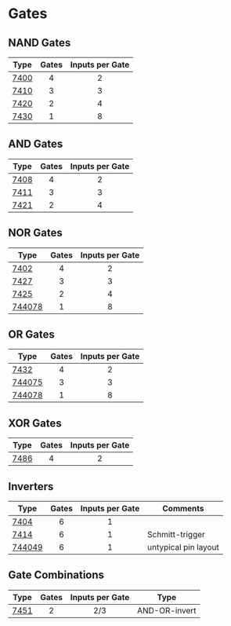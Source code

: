 # Gates

## NAND Gates

| Type                | Gates | Inputs per Gate |
| ------------------- |:-----:|:---------------:|
| [7400](7400.md)     | 4     | 2               |
| [7410](7410.md)     | 3     | 3               |
| [7420](7420.md)     | 2     | 4               |
| [7430](7430.md)     | 1     | 8               |

## AND Gates

| Type                | Gates | Inputs per Gate |
| ------------------- |:-----:|:---------------:|
| [7408](7408.md)     | 4     | 2               |
| [7411](7411.md)     | 3     | 3               | 
| [7421](7421.md)     | 2     | 4               |

## NOR Gates

| Type                | Gates | Inputs per Gate |
| ------------------- |:-----:|:---------------:|
| [7402](7402.md)     | 4     | 2               |
| [7427](7427.md)     | 3     | 3               | 
| [7425](7425.md)     | 2     | 4               | 
| [744078](744078.md) | 1     | 8               |

## OR Gates

| Type                | Gates | Inputs per Gate |
| ------------------- |:-----:|:---------------:|
| [7432](7432.md)     | 4     | 2               |
| [744075](744075.md) | 3     | 3               |
| [744078](744078.md) | 1     | 8               | 

## XOR Gates

| Type                | Gates | Inputs per Gate |
| ------------------- |:-----:|:---------------:|
| [7486](7486.md)     | 4     | 2               |

## Inverters

| Type                | Gates | Inputs per Gate | Comments             |
| ------------------- |:-----:|:---------------:| -------------------- |
| [7404](7404.md)     | 6     | 1               |                      |
| [7414](7414.md)     | 6     | 1               | Schmitt-trigger      |
| [744049](744049.md) | 6     | 1               | untypical pin layout |

## Gate Combinations

| Type                | Gates | Inputs per Gate | Type          |
| ------------------- |:-----:|:---------------:| ------------- |
| [7451](7451.md)     | 2     | 2/3             | AND-OR-invert |
